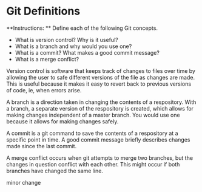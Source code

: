 # Git Definitions

**Instructions: ** Define each of the following Git concepts.

* What is version control?  Why is it useful?
* What is a branch and why would you use one?
* What is a commit? What makes a good commit message?
* What is a merge conflict?


Version control is software that keeps track of changes to files over time by allowing the user to safe different versions of the file as changes are made. This is useful because it makes it easy to revert back to previous versions of code, ie, when errors arise.

A branch is a direction taken in changing the contents of a respository. With a branch, a separate version of the respository is created, which allows for making changes independent of a master branch. You would use one because it allows for making changes safely.

A commit is a git command to save the contents of a respository at a specific point in time. A good commit message briefly describes changes made since the last commit.

A merge conflict occurs when git attempts to merge two branches, but the changes in question conflict with each other. This might occur if both branches have changed the same line.

minor change